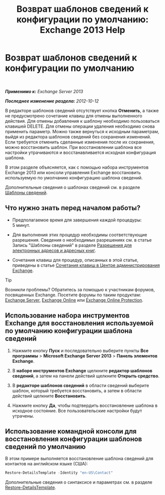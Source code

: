 ﻿---
title: 'Возврат шаблонов сведений к конфигурации по умолчанию: Exchange 2013 Help'
TOCTitle: Возврат шаблонов сведений к конфигурации по умолчанию
ms:assetid: 84c5f49b-614d-4f0e-8701-0979a2eb90bf
ms:mtpsurl: https://technet.microsoft.com/ru-ru/library/Bb232102(v=EXCHG.150)
ms:contentKeyID: 50488537
ms.date: 04/30/2018
mtps_version: v=EXCHG.150
ms.translationtype: HT
---

# Возврат шаблонов сведений к конфигурации по умолчанию

 

_**Применимо к:** Exchange Server 2013_

_**Последнее изменение раздела:** 2012-10-12_

В редакторе шаблонов сведений отсутствует кнопка **Отменить**, а также не предусмотрено сочетание клавиш для отмены выполненного действия. Для отмены добавления к шаблону необходимо пользоваться клавишей DELETE. Для отмены операции удаления необходимо снова применить параметр. Можно также вернуться к исходным параметрам, выйдя из редактора шаблонов сведений без сохранения изменений. Если требуется отменить сделанные изменения после их сохранения, можно восстановить шаблон. При восстановлении шаблона все настройки утрачиваются и восстанавливается исходная конфигурация шаблона.

В этом разделе объясняется, как с помощью набора инструментов Exchange 2013 или консоли управления Exchange восстановить используемую по умолчанию конфигурацию шаблона сведений.

Дополнительные сведения о шаблонах сведений см. в разделе [Шаблоны сведений](details-templates-exchange-2013-help.md).

## Что нужно знать перед началом работы?

  - Предполагаемое время для завершения каждой процедуры: 5 минут.

  - Для выполнения этих процедур необходимы соответствующие разрешения. Сведения о необходимых разрешениях см. в статье Запись "Шаблоны сведений" в разделе [Разрешения для электронных адресов и адресных книг](email-address-and-address-book-permissions-exchange-2013-help.md).

  - Сочетания клавиш для процедур, описанных в этой статье, приведены в статье [Сочетания клавиш в Центре администрирования Exchange](keyboard-shortcuts-in-the-exchange-admin-center-exchange-online-protection-help.md).

> [!TIP]  
> Возникли проблемы? Обратитесь за помощью к участникам форумов, посвященных Exchange. Посетите форумы по таким продуктам: <a href="https://go.microsoft.com/fwlink/p/?linkid=60612">Exchange Server</a>, <a href="https://go.microsoft.com/fwlink/p/?linkid=267542">Exchange Online</a> или <a href="https://go.microsoft.com/fwlink/p/?linkid=285351">Exchange Online Protection</a>.


## Использование набора инструментов Exchange для восстановления используемой по умолчанию конфигурации шаблона сведений

1.  Нажмите кнопку **Пуск** и последовательно выберите пункты **Все программы** \> **Microsoft Exchange Server 2013** \> **Панель элементов Exchange**.

2.  В **наборе инструментов Exchange** щелкните **редактор шаблонов сведений**, а затем на панели действий щелкните **Открыть средство**.

3.  В **редакторе шаблонов сведений** в области сведений выберите шаблон, который требуется восстановить, а затем в области действий щелкните **Восстановить**.

4.  Нажмите кнопку **Да**, чтобы подтвердить восстановление шаблона в исходное состояние. Все пользовательские настройки будут утрачены.

## Использование командной консоли для восстановления конфигурации шаблонов сведений по умолчанию

В этом примере выполняется восстановление шаблона сведений для контактов на английском языке (США):

```powershell
Restore-DetailsTemplate -Identity "en-US\Contact"
```

Дополнительные сведения о синтаксисе и параметрах см. в разделе [Restore-DetailsTemplate](https://technet.microsoft.com/ru-ru/library/bb125188\(v=exchg.150\)).

